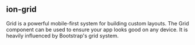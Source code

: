 <h2>ion-grid</h2>

Grid is a powerful mobile-first system for building custom layouts. The Grid component can be used to ensure your app looks good on any device. It is heavily influenced by Bootstrap's grid system.